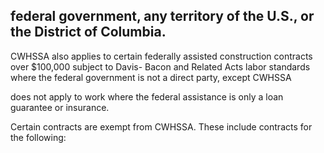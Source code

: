 ## federal government, any territory of the U.S., or the District of Columbia.

CWHSSA also applies to certain federally assisted construction contracts over $100,000 subject to Davis- Bacon and Related Acts labor standards where the federal government is not a direct party, except CWHSSA

does not apply to work where the federal assistance is only a loan guarantee or insurance.

Certain contracts are exempt from CWHSSA. These include contracts for the following: